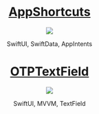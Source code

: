 # <div align="center">[AppShortcuts](https://github.com/munsangu/SwiftUI/tree/master/AppShortcuts)</div>
<p align="center"><img src="https://github.com/user-attachments/assets/0b19fd11-322b-4844-a3d0-f52f72af1fb0"></p>
<div align="center">
SwiftUI, SwiftData, AppIntents
</div>

# <div align="center">[OTPTextField](https://github.com/munsangu/SwiftUI/tree/master/OTPTextField)</div>
<p align="center"><img src="https://github.com/user-attachments/assets/4305edfb-64c1-49e2-9f0a-3d788fd2f8b0"></p>
<div align="center">
SwiftUI, MVVM, TextField
</div>
